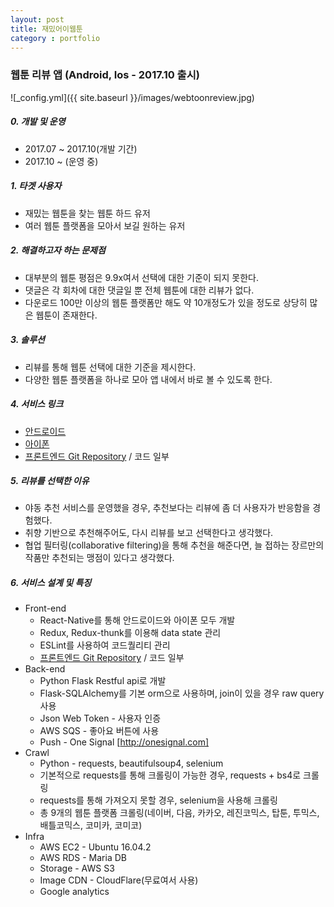 ```yaml
---
layout: post
title: 재밌어이웹툰
category : portfolio
---
```


### 웹툰 리뷰 앱 (Android, Ios - 2017.10 출시)

![_config.yml]({{ site.baseurl }}/images/webtoonreview.jpg)

##### 0. 개발 및 운영
- 2017.07 ~ 2017.10(개발 기간)
- 2017.10 ~ (운영 중)

##### 1. 타겟 사용자
- 재밌는 웹툰을 찾는 웹툰 하드 유저
- 여러 웹툰 플랫폼을 모아서 보길 원하는 유저


##### 2. 해결하고자 하는 문제점
- 대부분의 웹툰 평점은 9.9x여서 선택에 대한 기준이 되지 못한다.
- 댓글은 각 회차에 대한 댓글일 뿐 전체 웹툰에 대한 리뷰가 없다.
- 다운로드 100만 이상의 웹툰 플랫폼만 해도 약 10개정도가 있을 정도로 상당히 많은 웹툰이 존재한다.


##### 3. 솔루션
- 리뷰를 통해 웹툰 선택에 대한 기준을 제시한다.
- 다양한 웹툰 플랫폼을 하나로 모아 앱 내에서 바로 볼 수 있도록 한다.


##### 4. 서비스 링크
- [안드로이드](https://goo.gl/cnYgNB)
- [아이폰](https://goo.gl/tka3S6)
- [프론트엔드 Git Repository](https://github.com/hongsa/review-frontend) / 코드 일부


##### 5. 리뷰를 선택한 이유
- 야동 추천 서비스를 운영했을 경우, 추천보다는 리뷰에 좀 더 사용자가 반응함을 경험했다.
- 취향 기반으로 추천해주어도, 다시 리뷰를 보고 선택한다고 생각했다.
- 협업 필터링(collaborative filtering)을 통해 추천을 해준다면, 늘 접하는 장르만의 작품만 추천되는 맹점이 있다고 생각했다.


##### 6. 서비스 설계 및 특징
  - Front-end
    - React-Native를 통해 안드로이드와 아이폰 모두 개발
    - Redux, Redux-thunk를 이용해 data state 관리
    - ESLint를 사용하여 코드퀄리티 관리
    - [프론트엔드 Git Repository](https://github.com/hongsa/review-frontend) / 코드 일부
  - Back-end
    - Python Flask Restful api로 개발
    - Flask-SQLAlchemy를 기본 orm으로 사용하며, join이 있을 경우 raw query 사용
    - Json Web Token - 사용자 인증
    - AWS SQS - 좋아요 버튼에 사용
    - Push - One Signal [http://onesignal.com]
  - Crawl
    - Python - requests, beautifulsoup4, selenium
    - 기본적으로 requests를 통해 크롤링이 가능한 경우, requests + bs4로 크롤링
    - requests를 통해 가져오지 못할 경우, selenium을 사용해 크롤링
    - 총 9개의 웹툰 플랫폼 크롤링(네이버, 다음, 카카오, 레진코믹스, 탑툰, 투믹스, 배틀코믹스, 코미카, 코미코)
  - Infra
    - AWS EC2 - Ubuntu 16.04.2
    - AWS RDS - Maria DB
    - Storage - AWS S3
    - Image CDN - CloudFlare(무료여서 사용)
    - Google analytics
